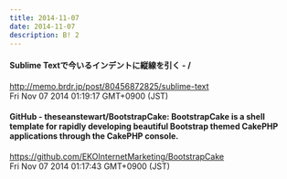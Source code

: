 ```yaml
---
title: 2014-11-07
date: 2014-11-07
description: B! 2
---
```


#### Sublime Textで今いるインデントに縦線を引く - /
http://memo.brdr.jp/post/80456872825/sublime-text<br>
Fri Nov 07 2014 01:19:17 GMT+0900 (JST)<br>


#### GitHub - theseanstewart/BootstrapCake: BootstrapCake is a shell template for rapidly developing beautiful Bootstrap themed CakePHP applications through the CakePHP console.
https://github.com/EKOInternetMarketing/BootstrapCake<br>
Fri Nov 07 2014 01:17:43 GMT+0900 (JST)<br>


